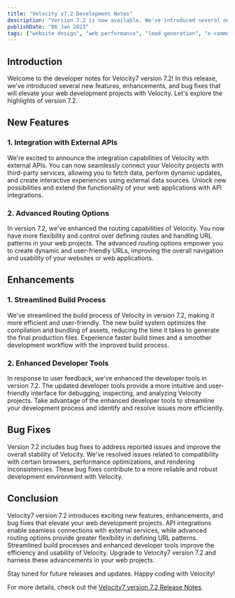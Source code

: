 ```yaml
---
title: "Velocity v7.2 Development Notes"
description: "Version 7.2 is now available. We've introduced several new features, enhancements, and bug fixes that will elevate your web development projects with Velocity."
publishDate: "06 Jan 2023"
tags: ["website design", "web performance", "lead generation", "e-commerce"]
---
```


## Introduction

Welcome to the developer notes for Velocity7 version 7.2! In this release, we've introduced several new features, enhancements, and bug fixes that will elevate your web development projects with Velocity. Let's explore the highlights of version 7.2.

## New Features

### 1. Integration with External APIs

We're excited to announce the integration capabilities of Velocity with external APIs. You can now seamlessly connect your Velocity projects with third-party services, allowing you to fetch data, perform dynamic updates, and create interactive experiences using external data sources. Unlock new possibilities and extend the functionality of your web applications with API integrations.

### 2. Advanced Routing Options

In version 7.2, we've enhanced the routing capabilities of Velocity. You now have more flexibility and control over defining routes and handling URL patterns in your web projects. The advanced routing options empower you to create dynamic and user-friendly URLs, improving the overall navigation and usability of your websites or web applications.

## Enhancements

### 1. Streamlined Build Process

We've streamlined the build process of Velocity in version 7.2, making it more efficient and user-friendly. The new build system optimizes the compilation and bundling of assets, reducing the time it takes to generate the final production files. Experience faster build times and a smoother development workflow with the improved build process.

### 2. Enhanced Developer Tools

In response to user feedback, we've enhanced the developer tools in version 7.2. The updated developer tools provide a more intuitive and user-friendly interface for debugging, inspecting, and analyzing Velocity projects. Take advantage of the enhanced developer tools to streamline your development process and identify and resolve issues more efficiently.

## Bug Fixes

Version 7.2 includes bug fixes to address reported issues and improve the overall stability of Velocity. We've resolved issues related to compatibility with certain browsers, performance optimizations, and rendering inconsistencies. These bug fixes contribute to a more reliable and robust development environment with Velocity.

## Conclusion

Velocity7 version 7.2 introduces exciting new features, enhancements, and bug fixes that elevate your web development projects. API integrations enable seamless connections with external services, while advanced routing options provide greater flexibility in defining URL patterns. Streamlined build processes and enhanced developer tools improve the efficiency and usability of Velocity. Upgrade to Velocity7 version 7.2 and harness these advancements in your web projects.

Stay tuned for future releases and updates. Happy coding with Velocity!

For more details, check out the [Velocity7 version 7.2 Release Notes](https://velocity.aidxn.com/docs/releases/7.2).

